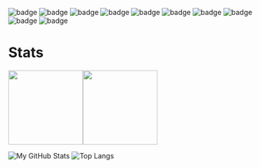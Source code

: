

![badge](https://img.shields.io/badge/Nextjs-ffffff.svg?style=for-the-badge&logo=Next.js&logoColor=000000&labelColor=ffffff)
![badge](https://img.shields.io/badge/supabase-ffffff.svg?style=for-the-badge&logo=Supabase&logoColor=7cd08a&labelColor=ffffff)
![badge](https://img.shields.io/badge/tailwind-ffffff.svg?style=for-the-badge&logo=Tailwind-CSS&logoColor=5ebfe8&labelColor=ffffff)
![badge](https://img.shields.io/badge/nodejs-ffffff.svg?style=for-the-badge&logo=Node.js&logoColor=7cec32&labelColor=ffffff)
![badge](https://img.shields.io/badge/flutter-ffffff.svg?style=for-the-badge&logo=Flutter&logoColor=4bc9e2&labelColor=ffffff)
![badge](https://img.shields.io/badge/linux-ffffff.svg?style=for-the-badge&logo=Linux&logoColor=000000&labelColor=ffffff)
![badge](https://img.shields.io/badge/javascript-ffffff.svg?style=for-the-badge&logo=JavaScript&logoColor=fff705&labelColor=ffffff)
![badge](https://img.shields.io/badge/html-ffffff.svg?style=for-the-badge&logo=HTML5&logoColor=ff8800&labelColor=ffffff)
![badge](https://img.shields.io/badge/CSS-ffffff.svg?style=for-the-badge&logo=CSS3&logoColor=00bfff&labelColor=ffffff)
![badge](https://img.shields.io/badge/Arduino-ffffff.svg?style=for-the-badge&logo=Arduino&logoColor=00ffcc&labelColor=ffffff)




# Stats

<div style="width: 100%; display: flex; flex-direction: row; ">
  <img height="150px" src="https://github-readme-stats.vercel.app/api?username=danieldavemena&show_icons=true&theme=dracula"/>
  <img height="150px" src="https://github-readme-stats.vercel.app/api/top-langs/?username=danieldavemena&hide_progress=true&theme=dracula"/>
</div>

![My GitHub Stats]()
![Top Langs]()
